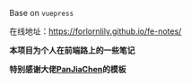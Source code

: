 Base on `vuepress`

在线地址：https://forlornlily.github.io/fe-notes/

**本项目为个人在前端路上的一些笔记**

**特别感谢大佬[PanJiaChen](https://github.com/PanJiaChen)的模板**
